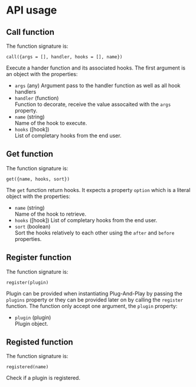 # API usage

## Call function

The function signature is:

```
call({args = [], handler, hooks = [], name})
```

Execute a hander function and its associated hooks. The first argument is an object with the properties:

- `args` (any)
  Argument pass to the handler function as well as all hook handlers
- `handler` (function)  
  Function to decorate, receive the value assocaited with the `args` property.
- `name` (string)  
  Name of the hook to execute.
- `hooks` ([hook])  
  List of completary hooks from the end user.

## Get function

The function signature is:

```
get({name, hooks, sort})
```

The `get` function return hooks. It expects a property `option` which is a literal object with the properties:

- `name` (string)  
  Name of the hook to retrieve.
- `hooks` ([hook])
  List of completary hooks from the end user.
- `sort` (boolean)  
  Sort the hooks relatively to each other using the `after` and `before` properties.

## Register function

The function signature is:

```
register(plugin)
```

Plugin can be provided when instantiating Plug-And-Play by passing the `plugins` property or they can be provided later on by calling the `register` function. The function only accept one argument, the `plugin` property:

- `plugin` (plugin)  
  Plugin object.

## Registed function

The function signature is:

```
registered(name)
```

Check if a plugin is registered.
